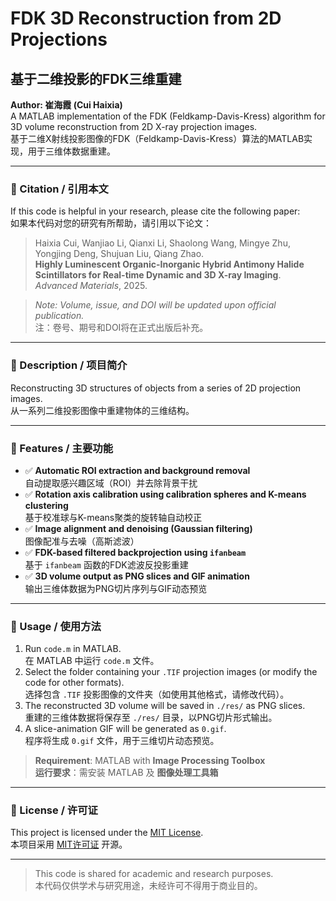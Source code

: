 # FDK 3D Reconstruction from 2D Projections  
## 基于二维投影的FDK三维重建

**Author: 崔海霞 (Cui Haixia)**  
A MATLAB implementation of the FDK (Feldkamp-Davis-Kress) algorithm for 3D volume reconstruction from 2D X-ray projection images.  
基于二维X射线投影图像的FDK（Feldkamp-Davis-Kress）算法的MATLAB实现，用于三维体数据重建。

---

### 📘 Citation / 引用本文  
If this code is helpful in your research, please cite the following paper:  
如果本代码对您的研究有所帮助，请引用以下论文：

> Haixia Cui, Wanjiao Li, Qianxi Li, Shaolong Wang, Mingye Zhu, Yongjing Deng, Shujuan Liu, Qiang Zhao.  
> **Highly Luminescent Organic-Inorganic Hybrid Antimony Halide Scintillators for Real-time Dynamic and 3D X-ray Imaging**.  
> *Advanced Materials*, 2025.

> *Note: Volume, issue, and DOI will be updated upon official publication.*  
> 注：卷号、期号和DOI将在正式出版后补充。

---

### 📌 Description / 项目简介  
Reconstructing 3D structures of objects from a series of 2D projection images.  
从一系列二维投影图像中重建物体的三维结构。

---

### 🔧 Features / 主要功能  
- ✅ **Automatic ROI extraction and background removal**  
  自动提取感兴趣区域（ROI）并去除背景干扰  
- ✅ **Rotation axis calibration using calibration spheres and K-means clustering**  
  基于校准球与K-means聚类的旋转轴自动校正  
- ✅ **Image alignment and denoising (Gaussian filtering)**  
  图像配准与去噪（高斯滤波）  
- ✅ **FDK-based filtered backprojection using `ifanbeam`**  
  基于 `ifanbeam` 函数的FDK滤波反投影重建  
- ✅ **3D volume output as PNG slices and GIF animation**  
  输出三维体数据为PNG切片序列与GIF动态预览

---

### 📁 Usage / 使用方法  
1. Run `code.m` in MATLAB.  
   在 MATLAB 中运行 `code.m` 文件。  
2. Select the folder containing your `.TIF` projection images (or modify the code for other formats).  
   选择包含 `.TIF` 投影图像的文件夹（如使用其他格式，请修改代码）。  
3. The reconstructed 3D volume will be saved in `./res/` as PNG slices.  
   重建的三维体数据将保存至 `./res/` 目录，以PNG切片形式输出。  
4. A slice-animation GIF will be generated as `0.gif`.  
   程序将生成 `0.gif` 文件，用于三维切片动态预览。

> **Requirement**: MATLAB with **Image Processing Toolbox**  
> **运行要求**：需安装 MATLAB 及 **图像处理工具箱**

---

### 📄 License / 许可证  
This project is licensed under the [MIT License](LICENSE).  
本项目采用 [MIT许可证](LICENSE) 开源。

---

> This code is shared for academic and research purposes.  
> 本代码仅供学术与研究用途，未经许可不得用于商业目的。
